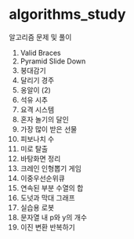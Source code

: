 # algorithms_study

알고리즘 문제 및 풀이

1. Valid Braces
2. Pyramid Slide Down
3. 붕대감기
4. 달리기 경주
5. 옹알이 (2)
6. 석유 시추
7. 요격 시스템
8. 혼자 놀기의 달인
9. 가장 많이 받은 선물
10. 피보나치 수
11. 미로 탈출
12. 바탕화면 정리
13. 크레인 인형뽑기 게임
14. 이중우선순위큐
15. 연속된 부분 수열의 합
16. 도넛과 막대 그래프
17. 실습용 로봇
18. 문자열 내 p와 y의 개수
19. 이진 변환 반복하기
